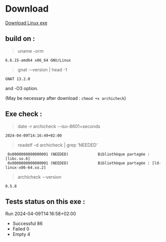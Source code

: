 <!-- omit from toc -->
Download
========

[Download Linux exe](http://lionel.draghi.free.fr/Archicheck/archicheck)

build on :
----------

> uname -orm

```
6.6.15-amd64 x86_64 GNU/Linux
```

> gnat --version | head -1

```
GNAT 13.2.0
```
and -O3 option.

(May be necessary after download : `chmod +x archicheck`)

Exe check :
-----------

> date -r archicheck --iso-8601=seconds

```
2024-04-09T14:16:49+02:00
```

> readelf -d archicheck | grep 'NEEDED'

```
 0x0000000000000001 (NEEDED)             Bibliothèque partagée : [libc.so.6]
 0x0000000000000001 (NEEDED)             Bibliothèque partagée : [ld-linux-x86-64.so.2]
```

> archicheck --version

```
0.5.8
```

Tests status on this exe :
--------------------------

Run 2024-04-09T14:16:58+02:00

- Successful  86
- Failed      0
- Empty       4
